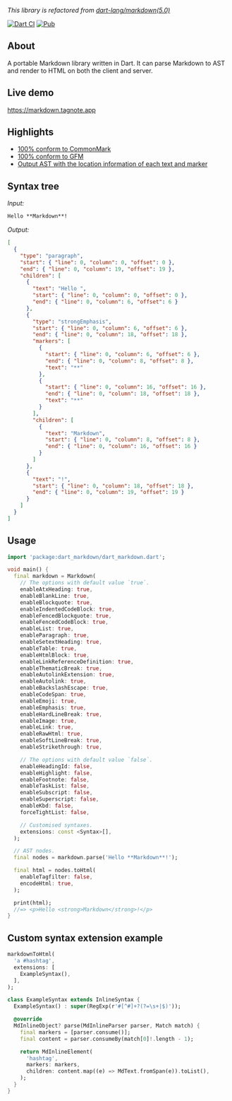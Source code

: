 _This library is refactored from
[dart-lang/markdown(5.0)](https://pub.dev/packages/markdown/versions/5.0.0)_

[![Dart CI](https://github.com/tagnote-app/dart_markdown/actions/workflows/dart-ci.yml/badge.svg)](https://github.com/tagnote-app/dart_markdown/actions/workflows/dart-ci.yml)
[![Pub](https://img.shields.io/pub/v/dart_markdown.svg)](https://pub.dev/packages/dart_markdown)

## About

A portable Markdown library written in Dart. It can parse Markdown to AST and
render to HTML on both the client and server.

## Live demo

https://markdown.tagnote.app

## Highlights

- [100% conform to CommonMark](https://spec.commonmark.org/0.30/)
- [100% conform to GFM](https://github.github.com/gfm/)
- [Output AST with the location information of each text and marker](#syntax-tree)

## Syntax tree

_Input:_

```Markdown
Hello **Markdown**!
```

_Output:_

```json
[
  {
    "type": "paragraph",
    "start": { "line": 0, "column": 0, "offset": 0 },
    "end": { "line": 0, "column": 19, "offset": 19 },
    "children": [
      {
        "text": "Hello ",
        "start": { "line": 0, "column": 0, "offset": 0 },
        "end": { "line": 0, "column": 6, "offset": 6 }
      },
      {
        "type": "strongEmphasis",
        "start": { "line": 0, "column": 6, "offset": 6 },
        "end": { "line": 0, "column": 18, "offset": 18 },
        "markers": [
          {
            "start": { "line": 0, "column": 6, "offset": 6 },
            "end": { "line": 0, "column": 8, "offset": 8 },
            "text": "**"
          },
          {
            "start": { "line": 0, "column": 16, "offset": 16 },
            "end": { "line": 0, "column": 18, "offset": 18 },
            "text": "**"
          }
        ],
        "children": [
          {
            "text": "Markdown",
            "start": { "line": 0, "column": 8, "offset": 8 },
            "end": { "line": 0, "column": 16, "offset": 16 }
          }
        ]
      },
      {
        "text": "!",
        "start": { "line": 0, "column": 18, "offset": 18 },
        "end": { "line": 0, "column": 19, "offset": 19 }
      }
    ]
  }
]
```

## Usage

```dart
import 'package:dart_markdown/dart_markdown.dart';

void main() {
  final markdown = Markdown(
    // The options with default value `true`.
    enableAtxHeading: true,
    enableBlankLine: true,
    enableBlockquote: true,
    enableIndentedCodeBlock: true,
    enableFencedBlockquote: true,
    enableFencedCodeBlock: true,
    enableList: true,
    enableParagraph: true,
    enableSetextHeading: true,
    enableTable: true,
    enableHtmlBlock: true,
    enableLinkReferenceDefinition: true,
    enableThematicBreak: true,
    enableAutolinkExtension: true,
    enableAutolink: true,
    enableBackslashEscape: true,
    enableCodeSpan: true,
    enableEmoji: true,
    enableEmphasis: true,
    enableHardLineBreak: true,
    enableImage: true,
    enableLink: true,
    enableRawHtml: true,
    enableSoftLineBreak: true,
    enableStrikethrough: true,

    // The options with default value `false`.
    enableHeadingId: false,
    enableHighlight: false,
    enableFootnote: false,
    enableTaskList: false,
    enableSubscript: false,
    enableSuperscript: false,
    enableKbd: false,
    forceTightList: false,

    // Customised syntaxes.
    extensions: const <Syntax>[],
  );

  // AST nodes.
  final nodes = markdown.parse('Hello **Markdown**!');

  final html = nodes.toHtml(
    enableTagfilter: false,
    encodeHtml: true,
  );

  print(html);
  //=> <p>Hello <strong>Markdown</strong>!</p>
}
```

## Custom syntax extension example

```dart
markdownToHtml(
  'a #hashtag',
  extensions: [
    ExampleSyntax(),
  ],
);

class ExampleSyntax extends InlineSyntax {
  ExampleSyntax() : super(RegExp(r'#[^#]+?(?=\s+|$)'));

  @override
  MdInlineObject? parse(MdInlineParser parser, Match match) {
    final markers = [parser.consume()];
    final content = parser.consumeBy(match[0]!.length - 1);

    return MdInlineElement(
      'hashtag',
      markers: markers,
      children: content.map((e) => MdText.fromSpan(e)).toList(),
    );
  }
}
```
